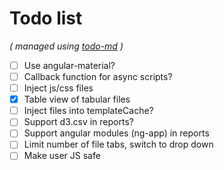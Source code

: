 # Todo list

_\( managed using [todo-md](https://github.com/Hypercubed/todo-md) \)_

- [ ] Use angular-material?
- [ ] Callback function for async scripts?
- [ ] Inject js/css files
- [x] Table view of tabular files
- [ ] Inject files into templateCache?
- [ ] Support d3.csv in reports?
- [ ] Support angular modules (ng-app) in reports
- [ ] Limit number of file tabs, switch to drop down
- [ ] Make user JS safe

